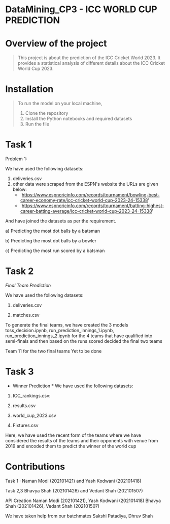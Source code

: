 # DataMining_CP3 - ICC WORLD CUP PREDICTION

# Overview of the project 
> This project is about the prediction of the ICC Cricket World 2023. It provides a statistical analysis of different details about the ICC Cricket World Cup 2023.

# Installation
> To run the model on your local machine,
> 1. Clone the repository
> 2. Install the Python notebooks and required datasets
> 3. Run the file


# Task 1

Problem 1:

We have used the following datasets:
1. deliveries.csv
2. other data were scraped from the ESPN's website the URLs are given below:
   - 'https://www.espncricinfo.com/records/tournament/bowling-best-career-economy-rate/icc-cricket-world-cup-2023-24-15338'
   - 'https://www.espncricinfo.com/records/tournament/batting-highest-career-batting-average/icc-cricket-world-cup-2023-24-15338'

And have joined the datasets as per the requirement.

a) Predicting the most dot balls by a batsman 

b) Predicting the most dot balls by a bowler

c) Predicting the most run scored by a batsman 

# Task 2 

*Final Team Prediction* 

We have used the following datasets: 



1. deliveries.csv

2. matches.csv


To generate the final teams, we have created the 3 models 
toss_decision.ipynb, run_prediction_innings_1.ipynb, run_prediction_innings_2.ipynb
for the 4 teams that have qualified into semi-finals and then based on the runs scored decided the final two teams 

Team 11 for the two final teams
Yet to be done

# Task 3 

* Winner Prediction *
  We have used the following datasets: 

1. ICC_rankings.csv:

2. results.csv

3. world_cup_2023.csv

4. Fixtures.csv

Here, we have used the recent form of the teams where we have considered the results of the teams and their opponents with venue from 2019 and encoded them to predict the winner of the world cup

# Contributions 

Task 1 : 
 Naman Modi (202101421) and Yash Kodwani (202101418)

 Task 2,3 
 Bhavya Shah (202101426) and Vedant Shah (202101507)

 API Creation 
 Naman Modi (202101421), Yash Kodwani (202101418)
 Bhavya Shah (202101426), Vedant Shah (202101507)

 We have taken help from our batchmates
Sakshi Patadiya, Dhruv Shah
